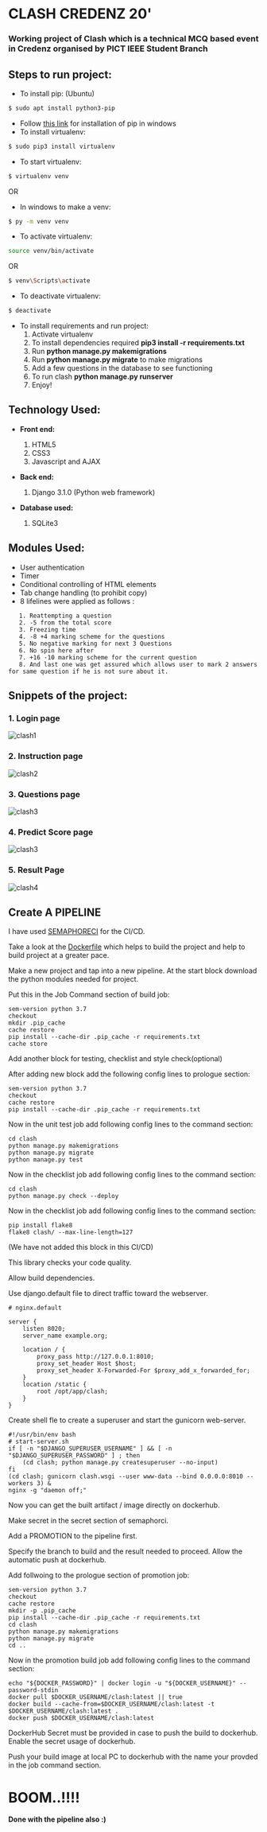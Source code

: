 # CLASH CREDENZ 20'

### Working project of Clash which is a technical MCQ based event in Credenz organised by PICT IEEE Student Branch

## Steps to run project:

* To install pip: (Ubuntu)
```sh 
$ sudo apt install python3-pip
```
* Follow [this link](https://pip.pypa.io/en/stable/installing/) for installation of pip in windows
* To install virtualenv: 
```sh 
$ sudo pip3 install virtualenv
```
* To start virtualenv: 
```sh 
$ virtualenv venv
```
OR
* In windows to make a venv:
```sh
$ py -m venv venv
```
* To activate virtualenv: 
```sh 
source venv/bin/activate
```
OR
```sh
$ venv\Scripts\activate
```
* To deactivate virtualenv: 
```sh 
$ deactivate
```
* To install requirements and run project: 
    1. Activate virtualenv
    2. To install dependencies required **pip3 install -r requirements.txt**
    3. Run **python manage.py makemigrations**
    4. Run **python manage.py migrate** to make migrations
    5. Add a few questions in the database to see functioning
    6. To run clash **python manage.py runserver**
    7. Enjoy!

## Technology Used:

* **Front end:**
  1. HTML5
  2. CSS3
  3. Javascript and AJAX
  
* **Back end:**
  1. Django 3.1.0 (Python web framework)
 
* **Database used:**
  1. SQLite3
 
## Modules Used:

* User authentication
* Timer
* Conditional controlling of HTML elements
* Tab change handling (to prohibit copy)
* 8 lifelines were applied as follows :
``` 
   1. Reattempting a question
   2. -5 from the total score 
   3. Freezing time
   4. -8 +4 marking scheme for the questions
   5. No negative marking for next 3 Questions
   6. No spin here after
   7. +16 -10 marking scheme for the current question
   8. And last one was get assured which allows user to mark 2 answers for same question if he is not sure about it.
```
## Snippets of the project:

### 1. Login page
![clash1](./screenshots/homepage.PNG)

### 2. Instruction page
![clash2](./screenshots/instructionpage.PNG)

### 3. Questions page
![clash3](./screenshots/questionpage.PNG)

### 4. Predict Score page
![clash3](./screenshots/predictscorepage.PNG)

### 5. Result Page
![clash4](./screenshots/resultpagemod.PNG)

## Create A PIPELINE
I have used [SEMAPHORECI](https://semaphoreci.com/) for the CI/CD.

Take a look at the [Dockerfile](https://github.com/suyash-more/CLASH/blob/finalestbranch/Dockerfile) which helps to build the project and help 
to build project at a greater pace.

Make a new project and tap into a new pipeline. 
At the start block download the python modules needed for project.

Put this in the Job Command section of build job:
```
sem-version python 3.7
checkout
mkdir .pip_cache
cache restore
pip install --cache-dir .pip_cache -r requirements.txt
cache store
```

Add another block for testing, checklist and style check(optional)

After adding new block add the following config lines to prologue section:
```
sem-version python 3.7
checkout
cache restore
pip install --cache-dir .pip_cache -r requirements.txt
```

Now in the unit test job add following config lines to the command section:
```
cd clash
python manage.py makemigrations
python manage.py migrate
python manage.py test
```

Now in the checklist job add following config lines to the command section:
``` 
cd clash
python manage.py check --deploy
```

Now in the checklist job add following config lines to the command section:
``` 
pip install flake8
flake8 clash/ --max-line-length=127
```
(We have not added this block in this CI/CD)

This library checks your code quality.

Allow build dependencies.

Use django.default file to direct traffic toward the webserver.
```
# nginx.default

server {
    listen 8020;
    server_name example.org;

    location / {
        proxy_pass http://127.0.0.1:8010;
        proxy_set_header Host $host;
        proxy_set_header X-Forwarded-For $proxy_add_x_forwarded_for;
    }
    location /static {
        root /opt/app/clash;
    }
}

```
Create shell fle to create a superuser and start the gunicorn web-server.
```
#!/usr/bin/env bash
# start-server.sh
if [ -n "$DJANGO_SUPERUSER_USERNAME" ] && [ -n "$DJANGO_SUPERUSER_PASSWORD" ] ; then
    (cd clash; python manage.py createsuperuser --no-input)
fi
(cd clash; gunicorn clash.wsgi --user www-data --bind 0.0.0.0:8010 --workers 3) &
nginx -g "daemon off;"
```

Now you can get the built artifact / image directly on dockerhub.

Make secret in the secret section of semaphorci.

Add a PROMOTION to the pipeline first.

Specify the branch to build and the result needed to proceed.
Allow the automatic push at dockerhub.

Add follwoing to the prologue section of promotion job:
```
sem-version python 3.7
checkout
cache restore
mkdir -p .pip_cache
pip install --cache-dir .pip_cache -r requirements.txt
cd clash
python manage.py makemigrations 
python manage.py migrate
cd ..
```

Now in the promotion build job add following config lines to the command section:
``` 
echo "${DOCKER_PASSWORD}" | docker login -u "${DOCKER_USERNAME}" --password-stdin
docker pull $DOCKER_USERNAME/clash:latest || true
docker build --cache-from=$DOCKER_USERNAME/clash:latest -t $DOCKER_USERNAME/clash:latest .
docker push $DOCKER_USERNAME/clash:latest
```

DockerHub Secret must be provided in case to push the build to dockerhub.
Enable the secret usage of dockerhub.

Push your build image at local PC to dockerhub with the name your provded 
in the job command section.

# BOOM..!!!!
__Done with the pipeline also :)__